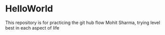 # HelloWorld
This repository is for practicing the git hub flow
Mohit Sharma, trying level best in each aspect of life
